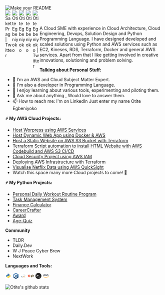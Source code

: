 <img width="1834" alt="Make your README" src="https://github.com/user-attachments/assets/192dce07-2cf1-4545-aaf9-1be84dc15e19">

<!--### Hi 👋 It's [Otite!](https://Otite-Git.github.io/MyPortfolio/)-->

<br/>

<a href="">
<img align="left" alt="Saket Prag | Twitter" width="22px" src="https://cdn.jsdelivr.net/npm/simple-icons@v3/icons/twitter.svg" />
</a>
<a href="https://www.linkedin.com/in/otite-egbeniyoko/">
<img align="left" alt="Otite Egbeniyoko" width="22px" src="https://cdn.jsdelivr.net/npm/simple-icons@v3/icons/linkedin.svg" />
</a>
<a href="2">
<img align="left" alt="Otite Egbeniyoko" width="22px" src="https://cdn.jsdelivr.net/npm/simple-icons@v3/icons/medium.svg" />
</a>
<a href="">
<img align="left" alt="Otite Egbeniyoko" width="22px" src="https://cdn.jsdelivr.net/npm/simple-icons@v3/icons/instagram.svg" />
</a>
<a href="">
<img align="left" alt="Otite Egbeniyoko | Twitter" width="22px" src="https://cdn.jsdelivr.net/npm/simple-icons@v3/icons/youtube.svg" />
</a>
<br />

<br />

 A Cloud SME with experience in Cloud Architecture, Cloud Engineering, Devops, Solution Design and Python Programming Language. I have designed developed and scaled solutions using Python and AWS services such as EC2, Kineses, RDS, Terraform, Docker and general AWS services. Apart from that I like getting involved in creative innovations, solutioning and problem solving.<!--✌-->











<!-- <img align="right" alt="GIF" src="https://media.giphy.com/media/USV0ym3bVWQJJmNu3N/giphy.gif" /> -->

**Talking about Personal Stuff:**

- 🔭 I’m an AWS and Cloud Subject Matter Expert.
- 💼 I'm also a developer in Programming Language. 
- 🌱 I enjoy learning about various tools, experimenting and piloting them.
- 💬 Ask me about anything , Would love to answer them.<!--✌-->
- 📫 How to reach me: I'm on LinkedIn Just enter my name Otite Egbeniyoko 
<!--- 📝 [Python Project Portfolio](https://github.com/Otite-Git/Python-Language-Projects.git)-->

**⚡ My AWS Cloud Projects:**

-  [Host Worpress using AWS Services](https://github.com/Otite-Git/Host-a-WordPress-Website-on-AWS.git)
-  [Host Dynamic Web App using Docker & AWS](https://github.com/Otite-Git/Host-a-Dynamic-Web-App-on-AWS-With-Docker-Amzon-ECR-and-Amazon-ECS.git)
-  [Host a Static Website on AWS S3 Bucket with Terraform](https://github.com/Otite-Git/-Host-a-Static-Website-on-AWS-S3-Bucket-With-Terraform.git)
-  [Terraform Script automation to install HTML Website with AWS Codebuild and AWS S3 CI/CD](https://github.com/Otite-Git/CI-CD-Project-using-AWS-CodeBuild--and-S3-for-Terraform-Script-Automation.git)
-  [Cloud Security Project using AWS IAM](https://github.com/Otite-Git/Cloud-Security-Project-using-AWS-IAM.git)
-  [Deploying AWS Infrastructure with Terraform](https://github.com/Otite-Git/Deploying-AWS-Infrastructure-with-Terraform)
-  [Visualise Netflix Data using AWS QuickSight](https://github.com/Otite-Git/Visualise-Netflix-Data-using-AWS-QuickSight)
-  Watch this space many more Cloud projects to come! 🔋

**⚡ My Python Projects:**
-  [Personal Daily Workout Routine Program](https://github.com/Otite-Git/Python-Projects/tree/452d8cfe35c4f3d5b2a83fc6a0d38728d79f95bb/Personal%20Daily%20Workout%20Routine%20Program)
-  [Task Management System](https://github.com/Otite-Git/Python-Projects/tree/452d8cfe35c4f3d5b2a83fc6a0d38728d79f95bb/Task%20Management%20System)
-  [Finance Calculator](https://github.com/Otite-Git/Python-Projects/tree/452d8cfe35c4f3d5b2a83fc6a0d38728d79f95bb/Finance%20Calculator)
-  [CareerCrafter](https://github.com/Otite-Git/Python-Projects/tree/452d8cfe35c4f3d5b2a83fc6a0d38728d79f95bb/CareerCrafter)
-  [Award](https://github.com/Otite-Git/Python-Projects/tree/452d8cfe35c4f3d5b2a83fc6a0d38728d79f95bb/Award)
-  [Age-Quiz](https://github.com/Otite-Git/Python-Projects/tree/452d8cfe35c4f3d5b2a83fc6a0d38728d79f95bb/Age-Quiz)





**Community**
- TLDR
- Daily.Dev
- W J Peace Cyber Brew
- NextWork


**Languages and Tools:**

<code><img height="20" src="https://raw.githubusercontent.com/github/explore/80688e429a7d4ef2fca1e82350fe8e3517d3494d/topics/python/python.png"></code>
<code><img height="20" src="https://raw.githubusercontent.com/github/explore/80688e429a7d4ef2fca1e82350fe8e3517d3494d/topics/cpp/cpp.png"></code>
<code><img height="20" src="https://raw.githubusercontent.com/github/explore/80688e429a7d4ef2fca1e82350fe8e3517d3494d/topics/mysql/mysql.png"></code>
<code><img height="20" src="https://raw.githubusercontent.com/github/explore/80688e429a7d4ef2fca1e82350fe8e3517d3494d/topics/git/git.png"></code>
<code><img height="20" src="https://raw.githubusercontent.com/github/explore/80688e429a7d4ef2fca1e82350fe8e3517d3494d/topics/terminal/terminal.png"></code>
<code><img height="20" src="https://raw.githubusercontent.com/github/explore/80688e429a7d4ef2fca1e82350fe8e3517d3494d/topics/aws/aws.png"></code>

![Otite's github stats](https://github-readme-stats.vercel.app/api?username=Otite-Git&show_icons=true&hide_border=true)
